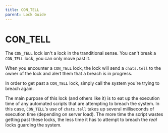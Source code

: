 ```yaml
---
title: CON_TELL
parent: Lock Guide
---
```


# CON_TELL

The `CON_TELL` lock isn't a lock in the tranditional sense. You can't break a
`CON_TELL` lock, you can only move past it.

When you encounter a `CON_TELL` lock, the lock will send a `chats.tell` to the
owner of the lock and alert them that a breach is in progress.

In order to get past a `CON_TELL` lock, simply call the system you're trying to
breach again.

The main purpose of this lock (and others like it) is to eat up the execution
time of any automated scripts that are attempting to breach the system. In this
case, `CON_TELL`'s use of `chats.tell` takes up several milliseconds of
execution time (depending on server load). The more time the script wastes
getting past these locks, the less time it has to attempt to breach the _real_
locks guarding the system.